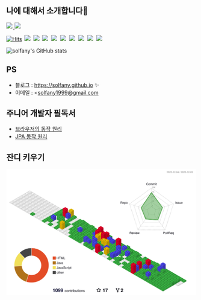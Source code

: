 
## 나에 대해서 소개합니다🌱

<a href="https://solfany.github.io/">
    <img src = "https://img.shields.io/badge/MY%20BLOG-yellow?&style=flat&logo=github&logoColor=black" style="height : auto; margin-right : 2px;"/>
</a>
<a href="solfany1999@gmail.com">
    <img src ="https://img.shields.io/badge/-email-yellowgreen" style="height : auto;"/>
</a>

<!--방문자 수 -->
[![Hits](https://hits.seeyoufarm.com/api/count/incr/badge.svg?url=https%3A%2F%2Fgithub.com%2Fsolfany&count_bg=%23AF90B6&title_bg=%23555555&icon=aerlingus.svg&icon_color=%23E7E7E7&title=visitor&edge_flat=false)](https://hits.seeyoufarm.com)
<img src = "https://img.shields.io/badge/-JavaScript-black" style="height : auto; margin-left : 2px; margin-right : 2px;"/> <img src = "https://img.shields.io/badge/-React-black" style="height : auto; margin-left : 2px; margin-right : 2px;"/> <img src = "https://img.shields.io/badge/-Python-black" style="height : auto; margin-left : 2px; margin-right : 2px;"/> <img src = "https://img.shields.io/badge/-Java-black" style="height : auto; margin-left : 2px; margin-right : 2px;"/> <img src="https://img.shields.io/badge/-Spring-black" style="height : auto; margin-left : 2px; margin-right : 2px;"/>
<img src = "https://img.shields.io/badge/-Network-black" style="height : auto; margin-left : 2px; margin-right : 2px;"/> 
<img src = "https://img.shields.io/badge/-ADsP-black" style="height : auto; margin-left : 2px; margin-right : 2px;"/> 
<img src = "https://img.shields.io/badge/-SQL-black" style="height : auto; margin-left : 2px; margin-right : 2px;"/> 
<img src = "https://img.shields.io/badge/-Linux-black" style="height : auto; margin-left : 2px; margin-right : 2px;"/> 


![solfany's GitHub stats](https://github-readme-stats.vercel.app/api?username=solfany&show_icons=true&theme=radical)

<!-- ![image](https://media.giphy.com/media/fb4haewhv8ttpwpfMw/giphy.gif) -->


  ## PS
- 블로그 : <https://solfany.github.io> ✨
- 이메일 : <solfany1999@gmail.com



## 주니어 개발자 필독서
  - [브라우저의 동작 원리](https://solfany.tistory.com/4)
  - [JPA 동작 원리](https://solfany.tistory.com/2?category=1173683
)

## 잔디 키우기 

  ![](./profile-3d-contrib/profile-gitblock.svg)
    
